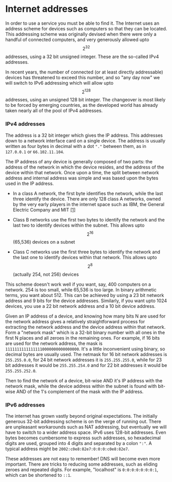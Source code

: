 # Internet addresses

In order to use a service you must be able to find it. 
The Internet uses an address scheme for devices such as computers so that they can be located. 
This addressing scheme was originally devised when there were only a handful of connected computers, and very generously allowed upto $$2^{32}$$ addresses, using a 32 bit unsigned integer. 
These are the so-called IPv4 addresses. 
 
In recent years, the number of connected (or at least directly addressable) devices has threatened to exceed this number, and so "any day now" we will switch to IPv6 addressing which will allow upto $$2^{128}$$ addresses, using an unsigned 128 bit integer. 
The changeover is most likely to be forced by emerging countries, as the developed world has already taken nearly all of the pool of IPv4 addresses.

### IPv4 addresses

The address is a 32 bit integer which gives the IP address. 
This addresses down to a network interface card on a single device. 
The address is usually written as four bytes in decimal with a dot `"."` between them, as in `127.0.0.1` or `66.102.11.104`.

The IP address of any device is generally composed of two parts: the address of the network in which the device resides, and the address of the device within that network. 
Once upon a time, the split between network address and internal address was simple and was based upon the bytes used in the IP address. 


* In a class A network, the first byte identifies the network, while the last three identify the device. There are only 128 class A networks, owned by the very early players in the internet space such as IBM, the General Electric Company and MIT [[1]](http://www.iana.org/assignments/ipv4-address-space/ipv4-address-space.xml)
    
* Class B networks use the first two bytes to identify the network and the last two to identify devices within the subnet. This allows upto $$2^{16}$$ (65,536) devices on a subnet
    
* Class C networks use the first three bytes to identify the network and the last one to identify devices within that network. This allows upto $$2^8$$ (actually 254, not 256) devices

This scheme doesn't work well if you want, say, 400 computers on a network. 254 is too small, while 65,536 is too large. 
In binary arithmetic terms, you want about 512. 
This can be achieved by using a 23 bit network address and 9 bits for the device addresses. 
Similarly, if you want upto 1024 devices, you use a 22 bit network address and a 10 bit device address.

Given an IP address of a device, and knowing how many bits N are used for the network address gives a relatively straightforward process for extracting the network address and the device address within that network. 
Form a "network mask" which is a 32-bit binary number with all ones in the first N places and all zeroes in the remaining ones. 
For example, if 16 bits are used for the network address, the mask is `11111111111111110000000000000000`. 
It's a little inconvenient using binary, so decimal bytes are usually used. 
The netmask for 16 bit network addresses is `255.255.0.0`, for 24 bit network addresses it is `255.255.255.0`, while for 23 bit addresses it would be `255.255.254.0` and for 22 bit addresses it would be `255.255.252.0`.

Then to find the network of a device, bit-wise AND it's IP address with the network mask, while the device address within the subnet is found with bit-wise AND of the 1's complement of the mask with the IP address. 


### IPv6 addresses

The internet has grown vastly beyond original expectations. The initially generous 32-bit addressing scheme is on the verge of running out. There are unpleasant workarounds such as NAT addressing, but eventually we will have to switch to a wider address space. IPv6 uses 128-bit addresses. Even bytes becomes cumbersome to express such addresses, so hexadecimal digits are used, grouped into 4 digits and separated by a colon `":"`. A typical address might be `2002:c0e8:82e7:0:0:0:c0e8:82e7`.

These addresses are not easy to remember! DNS will become even more important. There are tricks to reducing some addresses, such as eliding zeroes and repeated digits. For example, "localhost" is `0:0:0:0:0:0:0:1`, which can be shortened to `::1`.


